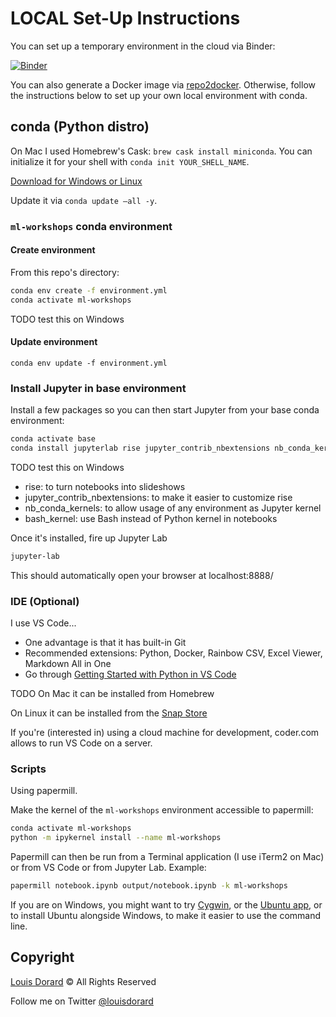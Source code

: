 # LOCAL Set-Up Instructions

You can set up a temporary environment in the cloud via Binder:

[![Binder](https://mybinder.org/badge_logo.svg)](https://mybinder.org/v2/gh/louisdorard/ml-workshops-setup/local-setup?filepath=Intro-Jupyter.ipynb)

You can also generate a Docker image via [repo2docker](https://repo2docker.readthedocs.io/en/latest/). Otherwise, follow the instructions below to set up your own local environment with conda.

## conda (Python distro)

On Mac I used Homebrew's Cask: `brew cask install miniconda`. You can initialize it for your shell with `conda init YOUR_SHELL_NAME`.

[Download for Windows or Linux](https://www.anaconda.com/distribution/)

Update it via `conda update —all -y`.

### `ml-workshops` conda environment

#### Create environment

From this repo's directory:

```bash
conda env create -f environment.yml
conda activate ml-workshops
```

TODO test this on Windows

#### Update environment

`conda env update -f environment.yml`

### Install Jupyter in base environment

Install a few packages so you can then start Jupyter from your base conda environment:

```bash
conda activate base
conda install jupyterlab rise jupyter_contrib_nbextensions nb_conda_kernels bash_kernel
```

TODO test this on Windows

* rise: to turn notebooks into slideshows
* jupyter_contrib_nbextensions: to make it easier to customize rise
* nb_conda_kernels: to allow usage of any environment as Jupyter kernel
* bash_kernel: use Bash instead of Python kernel in notebooks

Once it's installed, fire up Jupyter Lab

```bash
jupyter-lab
```

This should automatically open your browser at localhost:8888/

### IDE (Optional)

I use VS Code...

* One advantage is that it has built-in Git
* Recommended extensions: Python, Docker, Rainbow CSV, Excel Viewer, Markdown All in One
* Go through [Getting Started with Python in VS Code](https://code.visualstudio.com/docs/python/python-tutorial)

TODO On Mac it can be installed from Homebrew

On Linux it can be installed from the [Snap Store](snapcraft.io/store)

If you're (interested in) using a cloud machine for development, coder.com allows to run VS Code on a server.

### Scripts

Using papermill.

Make the kernel of the `ml-workshops` environment accessible to papermill:

```bash
conda activate ml-workshops
python -m ipykernel install --name ml-workshops
```

Papermill can then be run from a Terminal application (I use iTerm2 on Mac) or from VS Code or from Jupyter Lab. Example:

```bash
papermill notebook.ipynb output/notebook.ipynb -k ml-workshops
```

If you are on Windows, you might want to try [Cygwin](http://cygwin.com), or the [Ubuntu app](https://www.microsoft.com/p/ubuntu/9nblggh4msv6?activetab=pivot:overviewtab), or to install Ubuntu alongside Windows, to make it easier to use the command line.

## Copyright

[Louis Dorard](http://louisdorard.com) © All Rights Reserved

Follow me on Twitter [@louisdorard](https://twitter.com/louisdorard)
